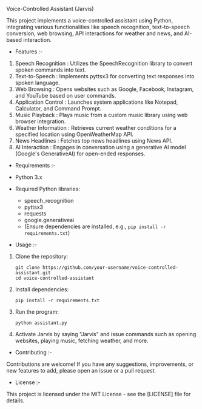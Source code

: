 Voice-Controlled Assistant (Jarvis)

This project implements a voice-controlled assistant using Python, integrating various functionalities like speech recognition, text-to-speech conversion, web browsing, API interactions for weather and news, and AI-based interaction.

- Features :-

1. Speech Recognition : Utilizes the SpeechRecognition library to convert spoken commands into text.
2. Text-to-Speech : Implements pyttsx3 for converting text responses into spoken language.
3. Web Browsing : Opens websites such as Google, Facebook, Instagram, and YouTube based on user commands.
4. Application Control : Launches system applications like Notepad, Calculator, and Command Prompt.
5. Music Playback : Plays music from a custom music library using web browser integration.
6. Weather Information : Retrieves current weather conditions for a specified location using OpenWeatherMap API.
7. News Headlines : Fetches top news headlines using News API.
8. AI Interaction : Engages in conversation using a generative AI model (Google's GenerativeAI) for open-ended responses.

- Requirements :-

- Python 3.x
- Required Python libraries:
  - speech_recognition
  - pyttsx3
  - requests
  - google.generativeai
  - (Ensure dependencies are installed, e.g., `pip install -r requirements.txt`)

- Usage :-

1. Clone the repository:
   ```
   git clone https://github.com/your-username/voice-controlled-assistant.git
   cd voice-controlled-assistant
   ```

2. Install dependencies:
   ```
   pip install -r requirements.txt
   ```

3. Run the program:
   ```
   python assistant.py
   ```

4. Activate Jarvis by saying "Jarvis" and issue commands such as opening websites, playing music, fetching weather, and more.

- Contributing :-

Contributions are welcome! If you have any suggestions, improvements, or new features to add, please open an issue or a pull request.

- License :-

This project is licensed under the MIT License - see the [LICENSE] file for details.
